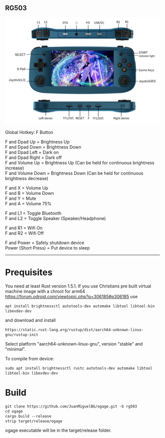 ## RG503
![](./rg503.png)

Global Hotkey: F Button

F and Dpad Up = Brightness Up  
F and Dpad Down = Brightness Down  
F and Dpad Left = Dark on  
F and Dpad Right = Dark off  
F and Volume Up = Brightness Up (Can be held for continuous brightness increase)  
F and Volume Down = Brightness Down (Can be held for continuous brightness decrease)  

F and X = Volume Up  
F and B = Volume Down  
F and Y = Mute  
F and A = Volume 75%  

F and L1 = Toggle Bluetooth  
F and L2 = Toggle Speaker (Speaker/Headphone)  

F and R1 = Wifi On  
F and R2 = Wifi Off  

F and Power = Safely shutdown device  
Power (Short Press) = Put device to sleep  

-----


Prequisites
===========
You need at least Rust version 1.5.1. If you use Christians pre built virtual machine image with a chroot for arm64 https://forum.odroid.com/viewtopic.php?p=306185#p306185 use

```
apt install brightnessctl autotools-dev automake libtool libtool-bin libevdev-dev
```

and download and install

```
https://static.rust-lang.org/rustup/dist/aarch64-unknown-linux-gnu/rustup-init
```

Select platform "aarch64-unknown-linux-gnu", version "stable" and "minimal".


To compile from device:

```
sudo apt install brightnessctl rustc autotools-dev automake libtool libtool-bin libevdev-dev
```

Build
=====
```
git clone https://github.com/JuanMiguelBG/ogage.git -b rg503
cd ogage
cargo build --release
strip target/release/ogage
```

ogage executable will be in the target/release folder.

